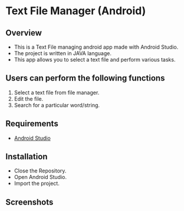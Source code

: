 # Text File Manager (Android)
## Overview
* This is a Text File managing android app made with Android Studio.
* The project is written in JAVA language.
* This app allows you to select a text file and perform various tasks.

## Users can perform the following functions
1. Select a text file from file manager.
2. Edit the file.
3. Search for a particular word/string.

## Requirements
* [Android Studio](https://developer.android.com/studio)

## Installation
* Close the Repository.
* Open Android Studio.
* Import the project.

## Screenshots
